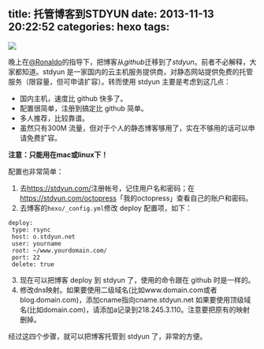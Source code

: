 title: 托管博客到STDYUN
date: 2013-11-13 20:22:52
categories: hexo
tags:
---
![](http://ww3.sinaimg.cn/large/5e8cb366jw1eajpvdib6hj20t70bcdha.jpg)

晚上在[@Ronaldo](http://yuche.me/)的指导下，把博客从*github*迁移到了*stdyun*。前者不必解释，大家都知道。stdyun 是一家国内的云主机服务提供商，对静态网站提供免费的托管服务（限容量，但可申请扩容）。转而使用 stdyun 主要是考虑到这几点：

* 国内主机，速度比 github 快多了。
* 配置很简单，注册到搞定比 github 简单。
* 多人推荐，比较靠谱。
* 虽然只有300M 流量，但对于个人的静态博客够用了，实在不够用的话可以申请免费扩容。

**注意：只能用在mac或linux下！**

<!--more-->

配置也非常简单：

1. 去<https://stdyun.com/>注册帐号，记住用户名和密码；在<https://stdyun.com/octopress>「我的octopress」查看自己的账户和密码。
2. 去博客的`hexo/_config.yml`修改 deploy 配置项，如下：  
 ```
 deploy:
  type: rsync
  host: o.stdyun.net
  user: yourname
  root: ~/www.yourdomain.com/
  port: 22
  delete: true
 ```
3. 现在可以把博客 deploy 到 stdyun 了，使用的命令跟在 github 时是一样的。
4. 修改dns映射。如果要使用二级域名(比如www.domain.com或者blog.domain.com)，添加cname指向cname.stdyun.net
如果要使用顶级域名(比如domain.com)，请添加a记录到218.245.3.110。注意要把原有的映射删掉。

经过这四个步骤，就可以把博客托管到 stdyun 了，非常的方便。
